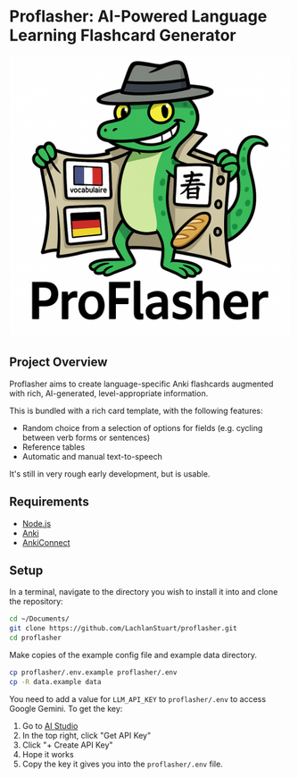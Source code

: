 # Proflasher: AI-Powered Language Learning Flashcard Generator

![](docs/logo.png)
## Project Overview

Proflasher aims to create language-specific Anki flashcards augmented with rich, AI-generated, level-appropriate information.

This is bundled with a rich card template, with the following features:
* Random choice from a selection of options for fields (e.g. cycling between verb forms or sentences)
* Reference tables
* Automatic and manual text-to-speech

It's still in very rough early development, but is usable.

## Requirements

* [Node.js](https://nodejs.org/en/download)
* [Anki](https://apps.ankiweb.net/)
* [AnkiConnect](https://ankiweb.net/shared/info/2055492159)


## Setup

In a terminal, navigate to the directory you wish to install it into and clone the repository:

```bash
cd ~/Documents/
git clone https://github.com/LachlanStuart/proflasher.git
cd proflasher
```

Make copies of the example config file and example data directory.

```bash
cp proflasher/.env.example proflasher/.env
cp -R data.example data
```

You need to add a value for `LLM_API_KEY` to `proflasher/.env` to access Google Gemini. To get the key:
1. Go to [AI Studio](https://aistudio.google.com)
2. In the top right, click "Get API Key"
3. Click "+ Create API Key"
4. Hope it works
5. Copy the key it gives you into the `proflasher/.env` file.

